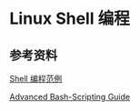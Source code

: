 # Linux Shell 编程

## 参考资料

[Shell 编程范例](https://www.gitbook.com/book/tinylab/shellbook/details)

[Advanced Bash-Scripting Guide](http://tldp.org/LDP/abs/html/)
 
